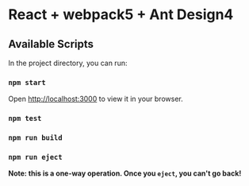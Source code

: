 



# React + webpack5 + Ant Design4
## Available Scripts

In the project directory, you can run:

### `npm start`

Open [http://localhost:3000](http://localhost:3000) to view it in your browser.

### `npm test`

### `npm run build`

### `npm run eject`

**Note: this is a one-way operation. Once you `eject`, you can't go back!**
